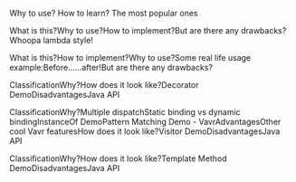 Why to use?
How to learn?
The most popular ones

What is this?Why to use?How to implement?But are there any drawbacks?Whoopa lambda style!

What is this?How to implement?Why to use?Some real life usage example:Before......after!But are there any drawbacks?


<static factory>


ClassificationWhy?How does it look like?Decorator DemoDisadvantagesJava API

ClassificationWhy?Multiple dispatchStatic binding vs dynamic bindingInstanceOf DemoPattern Matching Demo - VavrAdvantagesOther cool Vavr featuresHow does it look like?Visitor DemoDisadvantagesJava API

ClassificationWhy?How does it look like?Template Method DemoDisadvantagesJava API

